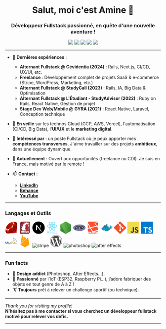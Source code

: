 <h1 align="center">Salut, moi c'est Amine 👋</h1>
<h3 align="center">Développeur Fullstack passionné, en quête d'une nouvelle aventure !</h3>

<p align="center">
  <img src="https://img.shields.io/badge/-Ruby_on_Rails-red?style=flat-square&logo=ruby&logoColor=white" />
  <img src="https://img.shields.io/badge/-Next.js-black?style=flat-square&logo=next.js&logoColor=white" />
  <img src="https://img.shields.io/badge/-React-blue?style=flat-square&logo=react&logoColor=white" />
  <img src="https://img.shields.io/badge/-Docker-2496ED?style=flat-square&logo=docker&logoColor=white" />
  <img src="https://img.shields.io/badge/-PHP-777BB4?style=flat-square&logo=php&logoColor=white" />
</p>

---

- 💼 **Dernières expériences** :
  - **Alternant Fullstack @ Cévidentia (2024)** : Rails, Next.js, CI/CD, UX/UI, etc.
  - **Freelance** : Développement complet de projets SaaS & e-commerce (Stripe, WordPress, Marketing, etc.)
  - **Alternant Fullstack @ StudyCall (2023)** : Rails, IA, Big Data & Optimisation
  - **Alternant Fullstack @ L'Étudiant - StudyAdvisor (2022)** : Ruby on Rails, React Native, Gestion de projet
  - **Stage Dev Web/Mobile @ GYRA (2021)** : React Native, Laravel, Conception technique
  
- 🌱 **En veille** sur les technos Cloud (GCP, AWS, Vercel), l'automatisation (CI/CD, Big Data), l'**UI/UX** et le **marketing digital**.

- 🤝 **Intéressé par** : un poste Fullstack où je peux apporter mes **compétences transverses**.
  J'aime travailler sur des projets **ambitieux**, dans une équipe dynamique.

- 🔭 **Actuellement** : Ouvert aux opportunités (freelance ou CDI). Je suis en France, mais motivé par le remote !

- 📫 **Contact** :  
  - **[LinkedIn](https://www.linkedin.com/in/amine-affif/)**
  - **[Behance](https://www.behance.net/amineaffif)**  
  - **[YouTube](https://www.youtube.com/channel/UC4XMGyb4tcoei9U_K7BM5eA)**

---

### Langages et Outils
<p>
  <!-- Ruby -->
  <img src="https://raw.githubusercontent.com/devicons/devicon/master/icons/ruby/ruby-original.svg" alt="ruby" width="40" height="40"/>
  <!-- Rails -->
  <img src="https://raw.githubusercontent.com/devicons/devicon/master/icons/rails/rails-original-wordmark.svg" alt="rails" width="40" height="40"/>
  <!-- Next.js -->
  <img src="https://raw.githubusercontent.com/devicons/devicon/master/icons/nextjs/nextjs-original.svg" alt="nextjs" width="40" height="40"/>
  <!-- React -->
  <img src="https://raw.githubusercontent.com/devicons/devicon/master/icons/react/react-original-wordmark.svg" alt="react" width="40" height="40"/>
  <!-- Node.js -->
  <img src="https://raw.githubusercontent.com/devicons/devicon/master/icons/nodejs/nodejs-original.svg" alt="nodejs" width="40" height="40"/>
  <!-- PHP -->
  <img src="https://raw.githubusercontent.com/devicons/devicon/master/icons/php/php-original.svg" alt="php" width="40" height="40"/>
  <!-- Laravel -->
  <img src="https://raw.githubusercontent.com/devicons/devicon/master/icons/laravel/laravel-plain-wordmark.svg" alt="laravel" width="40" height="40"/>
  <!-- Docker -->
  <img src="https://raw.githubusercontent.com/devicons/devicon/master/icons/docker/docker-original.svg" alt="docker" width="40" height="40"/>
  <!-- Git -->
  <img src="https://raw.githubusercontent.com/devicons/devicon/master/icons/git/git-original.svg" alt="git" width="40" height="40"/>
  <!-- JavaScript -->
  <img src="https://raw.githubusercontent.com/devicons/devicon/master/icons/javascript/javascript-original.svg" alt="javascript" width="40" height="40"/>
  <!-- TypeScript -->
  <img src="https://raw.githubusercontent.com/devicons/devicon/master/icons/typescript/typescript-original.svg" alt="typescript" width="40" height="40"/>
  <!-- MySQL -->
  <img src="https://raw.githubusercontent.com/devicons/devicon/master/icons/mysql/mysql-original-wordmark.svg" alt="mysql" width="40" height="40"/>
  <!-- Firebase -->
  <img src="https://raw.githubusercontent.com/devicons/devicon/master/icons/firebase/firebase-plain.svg" alt="firebase" width="40" height="40"/>
  <!-- Stripe -->
  <img src="https://res.cloudinary.com/dqhp7mt1b/image/upload/v1736116618/stripe_logo_1_fuqwrn.webp" alt="stripe" width="40" height="40"/>
  <!-- WordPress -->
  <img src="https://raw.githubusercontent.com/devicons/devicon/master/icons/wordpress/wordpress-plain.svg" alt="wordpress" width="40" height="40"/>
  <!-- Photoshop -->
  <img src="https://res.cloudinary.com/dqhp7mt1b/image/upload/v1736116158/photoshop_logo_1_sdvvol.webp" alt="photoshop" width="40" height="40"/>
  <!-- After Effects -->
  <img src="https://res.cloudinary.com/dqhp7mt1b/image/upload/v1736116157/ae_logo_1_p63gd6.webp" alt="after effects" width="40" height="40"/>
</p>

---

### Fun facts
- 💎 **Design addict** (Photoshop, After Effects...).  
- 🤖 **Passionné** par l’IoT (ESP32, Raspberry Pi...), j’adore fabriquer des objets en tout genre de A à Z !
- 🏋 **Toujours** prêt à relever un challenge sportif (ou technique).

---

_Thank you for visiting my profile!_  
**N’hésitez pas à me contacter si vous cherchez un développeur fullstack motivé pour relever vos défis.**  

---

